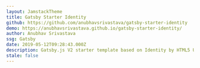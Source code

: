 ```yaml
---
layout: JamstackTheme
title: Gatsby Starter Identity
github: https://github.com/anubhavsrivastava/gatsby-starter-identity
demo: https://anubhavsrivastava.github.io/gatsby-starter-identity/
author: Anubhav Srivastava
ssg: Gatsby
date: 2019-05-12T09:28:43.000Z
description: Gatsby.js V2 starter template based on Identity by HTML5 UP
stale: false
---
```

